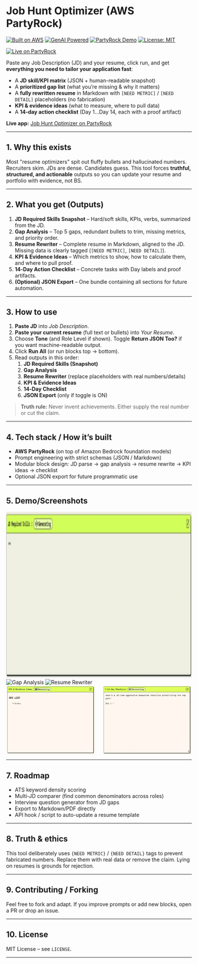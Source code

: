 # Job Hunt Optimizer (AWS PartyRock)
[![Built on AWS](https://img.shields.io/badge/Built%20on-AWS-orange?style=flat-square)](https://aws.amazon.com)  [![GenAI Powered](https://img.shields.io/badge/GenAI-Amazon%20Bedrock-lightgrey?style=flat-square)](https://aws.amazon.com/bedrock)  [![PartyRock Demo](https://img.shields.io/badge/Demo-PartyRock-blue?style=flat-square)](https://partyrock.aws/u/dibyajyotisamal/mHu1JEpj1/Job-Hunt-Optimizer-Upload-Resume-and-Job-Description)  [![License: MIT](https://img.shields.io/badge/License-MIT-blue.svg?style=flat-square)](LICENSE)  

[![Live on PartyRock](https://img.shields.io/badge/Live–Demo%20on%20PartyRock-blue?style=flat-square)](https://partyrock.aws/u/dibyajyotisamal/mHu1JEpj1/Job-Hunt-Optimizer-Upload-Resume-and-Job-Description)


Paste any Job Description (JD) and your resume, click run, and get **everything you need to tailor your application fast**:

- A **JD skill/KPI matrix** (JSON + human-readable snapshot)
- A **prioritized gap list** (what you’re missing & why it matters)
- A **fully rewritten resume** in Markdown with `[NEED METRIC]` / `[NEED DETAIL]` placeholders (no fabrication)
- **KPI & evidence ideas** (what to measure, where to pull data)
- A **14‑day action checklist** (Day 1…Day 14, each with a proof artifact)

**Live app:** [Job Hunt Optimizer on PartyRock](https://partyrock.aws/u/dibyajyotisamal/mHu1JEpj1/Job-Hunt-Optimizer-(Upload-Resume-and-Job-Description))

---

## 1. Why this exists

Most "resume optimizers" spit out fluffy bullets and hallucinated numbers. Recruiters skim. JDs are dense. Candidates guess. This tool forces **truthful, structured, and actionable** outputs so you can update your resume and portfolio with evidence, not BS.

---

## 2. What you get (Outputs)

1. **JD Required Skills Snapshot** – Hard/soft skills, KPIs, verbs, summarized from the JD.
2. **Gap Analysis** – Top 5 gaps, redundant bullets to trim, missing metrics, and priority order.
3. **Resume Rewriter** – Complete resume in Markdown, aligned to the JD. Missing data is clearly tagged (`[NEED METRIC]`, `[NEED DETAIL]`).
4. **KPI & Evidence Ideas** – Which metrics to show, how to calculate them, and where to pull proof.
5. **14‑Day Action Checklist** – Concrete tasks with Day labels and proof artifacts.
6. **(Optional) JSON Export** – One bundle containing all sections for future automation.

---

## 3. How to use

1. **Paste JD** into *Job Description*.
2. **Paste your current resume** (full text or bullets) into *Your Resume*.
3. Choose **Tone** (and Role Level if shown). Toggle **Return JSON Too?** if you want machine-readable output.
4. Click **Run All** (or run blocks top → bottom).
5. Read outputs in this order:
   1. **JD Required Skills (Snapshot)**
   2. **Gap Analysis**
   3. **Resume Rewriter** (replace placeholders with real numbers/details)
   4. **KPI & Evidence Ideas**
   5. **14‑Day Checklist**
   6. **JSON Export** (only if toggle is ON)

> **Truth rule:** Never invent achievements. Either supply the real number or cut the claim.

---

## 4. Tech stack / How it’s built

- **AWS PartyRock** (on top of Amazon Bedrock foundation models)
- Prompt engineering with strict schemas (JSON / Markdown)
- Modular block design: JD parse → gap analysis → resume rewrite → KPI ideas → checklist
- Optional JSON export for future programmatic use

---

## 5. Demo/Screenshots

<!-- All panels sized to 800×450 for consistency -->
<img src="media/jd-skills.gif" width="800" height="450" alt="JD Required Skills Snapshot" />

<img src="media/gap-analysis.gif" width="800" height="450" alt="Gap Analysis" />

<img src="media/resume-rewriter.gif" width="800" height="450" alt="Resume Rewriter" />

<div style="display: grid; grid-template-columns: 1fr 1fr; gap: 20px; align-items: start;">
  <img src="media/kpi-and-evidence-ideas.gif" width="500" alt="KPI & Evidence Ideas" />
  <img src="media/14-day-checklist.gif" width="500" alt="14‑Day Checklist" />
</div>

---

## 7. Roadmap

- ATS keyword density scoring
- Multi-JD comparer (find common denominators across roles)
- Interview question generator from JD gaps
- Export to Markdown/PDF directly
- API hook / script to auto-update a resume template


---

## 8. Truth & ethics

This tool deliberately uses `{NEED METRIC}` / `{NEED DETAIL}` tags to prevent fabricated numbers. Replace them with real data or remove the claim. Lying on resumes is grounds for rejection.

---

## 9. Contributing / Forking

Feel free to fork and adapt. If you improve prompts or add new blocks, open a PR or drop an issue.

---

## 10. License

MIT License – see `LICENSE`.

---

